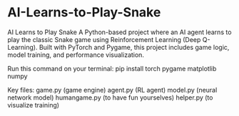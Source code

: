 # AI-Learns-to-Play-Snake

AI Learns to Play Snake
A Python-based project where an AI agent learns to play the classic Snake game using Reinforcement Learning (Deep Q-Learning). Built with PyTorch and Pygame, this project includes game logic, model training, and performance visualization.

Run this command on your terminal:
pip install torch pygame matplotlib numpy

Key files: 
game.py (game engine)
agent.py (RL agent)
model.py (neural network model)
humangame.py (to have fun yourselves)
helper.py (to visualize training)

